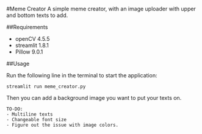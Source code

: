 #Meme Creator
A simple meme creator, with an image uploader with upper and bottom texts to add.

##Requirements
- openCV 4.5.5
- streamlit 1.8.1
- Pillow 9.0.1

##Usage

Run the following line in the terminal to start the application:
    
    streamlit run meme_creator.py

Then you can add a background image you want to put your texts on.

    TO-DO:
    - Multiline texts
    - Changeable font size
    - Figure out the issue with image colors.
